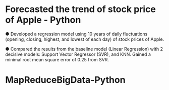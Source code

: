# Forecasted the trend of stock price of Apple - Python

●	Developed a regression model using 10 years of daily fluctuations (opening, closing, highest, and lowest of each day) of stock prices of Apple.

●	Compared the results from the baseline model (Linear Regression) with 2 decisive models: Support Vector Regressor (SVR), and KNN. Gained a minimal root mean square error of 0.25 from SVR.

# MapReduceBigData-Python
